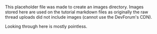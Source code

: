 This placeholder file was made to create an images directory. Images stored here are used on the tutorial markdown files as originally the raw thread uploads did not include images (cannot use the DevForum's CDN).

Looking through here is mostly pointless.
